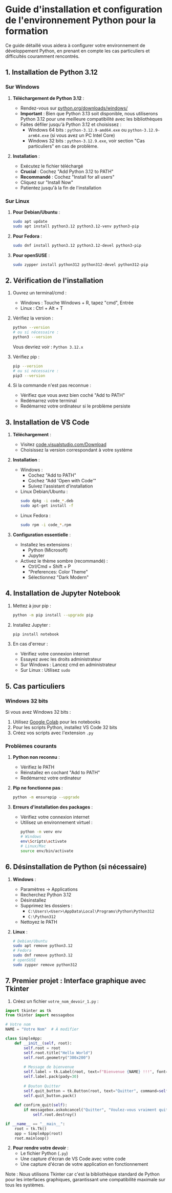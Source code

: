 # Guide d'installation et configuration de l'environnement Python pour la formation

Ce guide détaillé vous aidera à configurer votre environnement de développement Python, en prenant en compte les cas particuliers et difficultés couramment rencontrés.

## 1. Installation de Python 3.12

### Sur Windows

1. **Téléchargement de Python 3.12** :
   - Rendez-vous sur [python.org/downloads/windows/](https://python.org/downloads/windows/)
   - **Important** : Bien que Python 3.13 soit disponible, nous utiliserons Python 3.12 pour une meilleure compatibilité avec les bibliothèques
   - Faites défiler jusqu'à Python 3.12 et choisissez :
     - Windows 64 bits : `python-3.12.9-amd64.exe` ou `python-3.12.9-arm64.exe` (si vous avez un PC Intel Core)
     - Windows 32 bits : `python-3.12.9.exe`, voir section "Cas particuliers" en cas de problème.

2. **Installation** :
   - Exécutez le fichier téléchargé
   - **Crucial** : Cochez "Add Python 3.12 to PATH"
   - **Recommandé** : Cochez "Install for all users"
   - Cliquez sur "Install Now"
   - Patientez jusqu'à la fin de l'installation

### Sur Linux

1. **Pour Debian/Ubuntu** :
   ```bash
   sudo apt update
   sudo apt install python3.12 python3.12-venv python3-pip
   ```

2. **Pour Fedora** :
   ```bash
   sudo dnf install python3.12 python3.12-devel python3-pip
   ```

3. **Pour openSUSE** :
   ```bash
   sudo zypper install python312 python312-devel python312-pip
   ```

## 2. Vérification de l'installation

1. Ouvrez un terminal/cmd :
   - Windows : Touche Windows + R, tapez "cmd", Entrée
   - Linux : Ctrl + Alt + T

2. Vérifiez la version :
   ```bash
   python --version
   # ou si nécessaire :
   python3 --version
   ```
   Vous devriez voir : `Python 3.12.x`

3. Vérifiez pip :
   ```bash
   pip --version
   # ou si nécessaire :
   pip3 --version
   ```

4. Si la commande n'est pas reconnue :
   - Vérifiez que vous avez bien coché "Add to PATH"
   - Redémarrez votre terminal
   - Redémarrez votre ordinateur si le problème persiste

## 3. Installation de VS Code

1. **Téléchargement** :
   - Visitez [code.visualstudio.com/Download](https://code.visualstudio.com/Download)
   - Choisissez la version correspondant à votre système

2. **Installation** :
   - Windows :
     - Cochez "Add to PATH"
     - Cochez "Add 'Open with Code'"
     - Suivez l'assistant d'installation
   - Linux Debian/Ubuntu :
     ```bash
     sudo dpkg -i code_*.deb
     sudo apt-get install -f
     ```
   - Linux Fedora :
     ```bash
     sudo rpm -i code_*.rpm
     ```

3. **Configuration essentielle** :
   - Installez les extensions :
     - Python (Microsoft)
     - Jupyter
   - Activez le thème sombre (recommandé) :
     - Ctrl/Cmd + Shift + P
     - "Preferences: Color Theme"
     - Sélectionnez "Dark Modern"

## 4. Installation de Jupyter Notebook

1. Mettez à jour pip :
   ```bash
   python -m pip install --upgrade pip
   ```

2. Installez Jupyter :
   ```bash
   pip install notebook
   ```

3. En cas d'erreur :
   - Vérifiez votre connexion internet
   - Essayez avec les droits administrateur
   - Sur Windows : Lancez cmd en administrateur
   - Sur Linux : Utilisez `sudo`

## 5. Cas particuliers

### Windows 32 bits
Si vous avez Windows 32 bits :
1. Utilisez [Google Colab](https://colab.research.google.com) pour les notebooks
2. Pour les scripts Python, installez VS Code 32 bits
3. Créez vos scripts avec l'extension `.py`

### Problèmes courants
1. **Python non reconnu** :
   - Vérifiez le PATH
   - Réinstallez en cochant "Add to PATH"
   - Redémarrez votre ordinateur

2. **Pip ne fonctionne pas** :
   ```bash
   python -m ensurepip --upgrade
   ```

3. **Erreurs d'installation des packages** :
   - Vérifiez votre connexion internet
   - Utilisez un environnement virtuel :
     ```bash
     python -m venv env
     # Windows
     env\Scripts\activate
     # Linux/Mac
     source env/bin/activate
     ```

## 6. Désinstallation de Python (si nécessaire)

1. **Windows** :
   - Paramètres → Applications
   - Recherchez Python 3.12
   - Désinstallez
   - Supprimez les dossiers :
     - `C:\Users\<User>\AppData\Local\Programs\Python\Python312`
     - `C:\Python312`
   - Nettoyez le PATH

2. **Linux** :
   ```bash
   # Debian/Ubuntu
   sudo apt remove python3.12
   # Fedora
   sudo dnf remove python3.12
   # openSUSE
   sudo zypper remove python312
   ```

## 7. Premier projet : Interface graphique avec Tkinter

1. Créez un fichier `votre_nom_devoir_1.py` :

```python
import tkinter as tk
from tkinter import messagebox

# Votre nom
NAME = "Votre Nom"  # À modifier

class SimpleApp:
    def __init__(self, root):
        self.root = root
        self.root.title("Hello World")
        self.root.geometry("300x200")
        
        # Message de bienvenue
        self.label = tk.Label(root, text=f"Bienvenue {NAME} !!!", font=('Arial', 12))
        self.label.pack(pady=30)
        
        # Bouton Quitter
        self.quit_button = tk.Button(root, text="Quitter", command=self.confirm_quit)
        self.quit_button.pack()
    
    def confirm_quit(self):
        if messagebox.askokcancel("Quitter", "Voulez-vous vraiment quitter ?"):
            self.root.destroy()

if __name__ == "__main__":
    root = tk.Tk()
    app = SimpleApp(root)
    root.mainloop()
```

2. **Pour rendre votre devoir** :
   - Le fichier Python (`.py`)
   - Une capture d'écran de VS Code avec votre code
   - Une capture d'écran de votre application en fonctionnement

Note : Nous utilisons Tkinter car c'est la bibliothèque standard de Python pour les interfaces graphiques, garantissant une compatibilité maximale sur tous les systèmes.